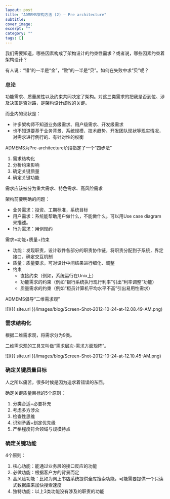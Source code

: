 ```yaml
---
layout: post
title: "ADMEMS架构方法 (2) – Pre architecture"
subtitle: 
cover_image: 
excerpt: ""
category: ""
tags: []
---
```


我们需要知道，哪些因素构成了架构设计的约束性需求？或者说，哪些因素约束着架构设计？

有人说：“错”的一半是“金”，“败”的一半是“贝”。如何在失败中求“贝”呢？

### 总论

功能需求、质量属性以及约束共同决定了架构。对这三类需求的把我是否到位、涉及决策是否对路，是架构设计成败的关键。

而业内的现状是：

* 许多架构师不知道业务级需求、用户级需求、开发级需求
* 也不知道要基于业务背景、系统规模、技术趋势、开发团队现状等现实情况，对需求进行例行的、有针对性的权衡

ADMEMS为Pre-architecture阶段指定了一个“四步法”

1. 需求结构化
2. 分析约束影响
3. 确定关键质量
4. 确定关键功能

需求应该被分为重大需求、特色需求、高风险需求

架构前要明确的问题：

* 业务需求：投资、工期标准，系统目标
* 用户需求：系统能帮助用户做什么，不能做什么。可以用Use case diagram来描述。
* 行为需求：用例规约

需求=功能+质量+约束
* 功能：发现职责，设计软件各部分的职责协作链，将职责分配到子系统，界定接口，确定交互机制
* 质量：质量要求，可对设计中间结果进行细化、调整
* 约束
	* 直接约束（例如，系统运行在Unix上）
	* 功能需求的约束（例如“银行系统执行现行利率”引出“利率调整”功能）
	* 质量需求的约束（例如“柜员计算机平均水平不高”引出易用性需求）

ADMEMS倡导“二维需求观”

![]({{ site.url }}/images/blog/Screen-Shot-2012-10-24-at-12.08.49-AM.png)

### 需求结构化

根据二维需求观，将需求分为9类。

二维需求观的工具又叫做“需求层次-需求方面矩阵”。

![]({{ site.url }}/images/blog/Screen-Shot-2012-10-24-at-12.10.45-AM.png)

### 确定关键质量目标

人之所以痛苦，很多时候是因为追求着错误的东西。

确定关键质量目标的5个原则：

1. 分类合适+必要补充
2. 考虑多方涉众
3. 检查性思维
4. 识别矛盾+划定优先级
5. 严格程度符合领域与规模特点

### 确定关键功能

4个原则：

1. 核心功能：能通过业务层的接口反应的功能
2. 必做功能：根据客户方的背景而定
3. 高风险功能：比如为网上书店系统提供全库搜索功能，可能需要提供一个只读式数据库来加快搜索速度
4. 独特功能：以上3类功能没有涉及的职责的功能